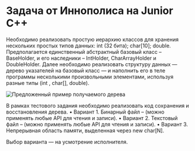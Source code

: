 # Задача от Иннополиса на Junior C++

Необходимо реализовать простую иерархию классов для хранения нескольких простых типов данных: int (32 бита); char[10]; double. Предполагается единственный абстрактный базовый класс – BaseHolder, и его наследники – IntHolder, CharArrayHolder и DoubleHolder. 
Далее необходимо реализовать структуру данных — дерево указателей на базовый класс — и наполнить его в теле программы несколькими произвольными элементами, используя разные типы (int , char[], double).

![Предложенный пример получаемого дерева](https://i.imgur.com/2jBKUMN.png)

В рамках тестового задания необходимо реализовать код сохранения и восстановления дерева. 
• Вариант 1. Бинарный файл – (можно применять любые API для чтения и записи). 
• Вариант 2. Текстовый файл – (можно применять любые API для чтения и записи). 
• Вариант 3. Непрерывная область памяти, выделенная через new char[N].

Выбор варианта — на усмотрение исполнителя.